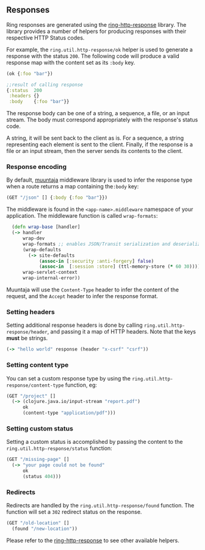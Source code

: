 ## Responses

Ring responses are generated using the [ring-http-response](https://github.com/metosin/ring-http-response) library.
The library provides a number of helpers for producing responses with their respective HTTP Status codes.

For example, the `ring.util.http-response/ok` helper is used to generate a response with the status `200`. The following code will produce a valid response map with the content set as its `:body` key.

```clojure
(ok {:foo "bar"})

;;result of calling response
{:status  200
 :headers {}
 :body    {:foo "bar"}}
```

The response body can be one of a string, a sequence, a file, or an input stream. The body must correspond appropriately with the response's status code.

A string, it will be sent back to the client as is. For a sequence, a string representing each element is sent to the client. Finally, if the response is a file or an input stream, then the server sends its contents to the client.

### Response encoding

By default, [muuntaja](https://github.com/metosin/muuntaja) middleware library is used to infer the response type when a route returns a map containing the`:body` key:

```clojure
(GET "/json" [] {:body {:foo "bar"}})
```

The middleware is found in the `<app-name>.middleware` namespace of your application. The middleware function is called `wrap-formats`:

```clojure
  (defn wrap-base [handler]
  (-> handler
      wrap-dev
      wrap-formats ;; enables JSON/Transit serialization and deserialization
      (wrap-defaults
        (-> site-defaults
            (assoc-in [:security :anti-forgery] false)
            (assoc-in  [:session :store] (ttl-memory-store (* 60 30)))))
      wrap-servlet-context
      wrap-internal-error))
```

Muuntaja will use the `Content-Type` header to infer the content of the request, and the
`Accept` header to infer the response format.

### Setting headers

Setting additional response headers is done by calling `ring.util.http-response/header`, and
passing it a map of HTTP headers. Note that the keys **must** be strings.

```clojure
(-> "hello world" response (header "x-csrf" "csrf"))
```

### Setting content type

You can set a custom response type by using the `ring.util.http-response/content-type` function, eg:

```clojure
(GET "/project" []
  (-> (clojure.java.io/input-stream "report.pdf")
      ok
      (content-type "application/pdf")))
```

### Setting custom status

Setting a custom status is accomplished by passing the content to the `ring.util.http-response/status` function:

```clojure
(GET "/missing-page" []
  (-> "your page could not be found"
      ok
      (status 404)))
```

### Redirects

Redirects are handled by the `ring.util.http-response/found` function. The function will set a `302` redirect status on the response.

```clojure
(GET "/old-location" []
  (found "/new-location"))
```

Please refer to the [ring-http-response](https://github.com/metosin/ring-http-response/blob/master/src/ring/util/http_response.clj) to see other available helpers.
